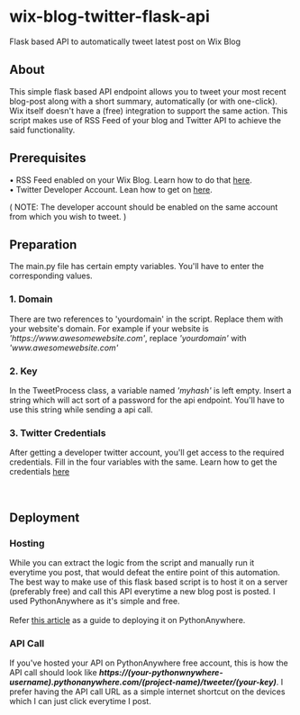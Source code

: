 # wix-blog-twitter-flask-api
Flask based API to automatically tweet latest post on Wix Blog

<h2>About</h2>
<p>This simple flask based API endpoint allows you to tweet your most recent blog-post along with a short summary, automatically (or with one-click). Wix itself doesn't have a (free) integration to support the same action. This script makes use of RSS Feed of your blog and Twitter API to achieve the said functionality.</p> 

<h2>Prerequisites</h2>
<p>• RSS Feed enabled on your Wix Blog. Learn how to do that <a href="https://support.wix.com/en/article/wix-blog-connecting-your-blog-to-an-rss-feed">here</a>.<br>
• Twitter Developer Account. Lean how to get on <a href="https://developer.twitter.com/en/apply-for-access">here</a>.</p>

<p>( NOTE: The developer account should be enabled on the same account from which you wish to tweet. )</p>

<h2>Preparation</h2>
<p>The main.py file has certain empty variables. You'll have to enter the corresponding values.</p>
<h3>1. Domain</h3>
<p>There are two references to 'yourdomain' in the script. Replace them with your website's domain. For example if your website is <i>'https://www.awesomewebsite.com'</i>, replace <i>'yourdomain'</i> with <i>'www.awesomewebsite.com'</i></p>
<h3>2. Key</h3>
<p>In the TweetProcess class, a variable named <i>'myhash'</i> is left empty. Insert a string which will act sort of a password for the api endpoint. You'll have to use this string while sending a api call.</p>
<h3>3. Twitter Credentials</h3>
<p>After getting a developer twitter account, you'll get access to the required credentials. Fill in the four variables with the same. Learn how to get the credentials <a href="https://developer.twitter.com/ja/docs/basics/authentication/guides/access-tokens">here</a></p>
<br>
<h2>Deployment</h2>
<h3>Hosting</h3>
<p>While you can extract the logic from the script and manually run it everytime you post, that would defeat the entire point of this automation. The best way to make use of this flask based script is to host it on a server (preferably free) and call this API everytime a new blog post is posted. I used PythonAnywhere as it's simple and free.<br>
<br>Refer <a href="https://medium.com/swlh/how-to-host-your-flask-app-on-pythonanywhere-for-free-df8486eb6a42">this article</a> as a guide to deploying it on PythonAnywhere.</p>
<h3>API Call</h3>
<p>If you've hosted your API on PythonAnywhere free account, this is how the API call should look like <strong><i>https://(your-pythonwnywhere-username).pythonanywhere.com/(project-name)/tweeter/(your-key)</i></strong>. I prefer having the API call URL as a simple internet shortcut on the devices which I can just click everytime I post.</p>
